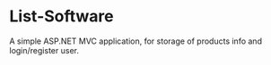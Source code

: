 # List-Software
A simple ASP.NET MVC application, for storage of products info and login/register user.

